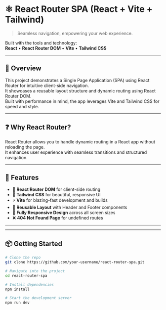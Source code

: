 # ⚛️ React Router SPA (React + Vite + Tailwind)

> Seamless navigation, empowering your web experience.

Built with the tools and technology:  
**React** • **React Router DOM** • **Vite** • **Tailwind CSS**

---

## 📖 Overview

This project demonstrates a Single Page Application (SPA) using React Router for intuitive client-side navigation.  
It showcases a reusable layout structure and dynamic routing using React Router DOM.  
Built with performance in mind, the app leverages Vite and Tailwind CSS for speed and style.

---

## ❓ Why React Router?

React Router allows you to handle dynamic routing in a React app without reloading the page.  
It enhances user experience with seamless transitions and structured navigation.

---

## 🚀 Features

- 🔗 **React Router DOM** for client-side routing  
- 🎨 **Tailwind CSS** for beautiful, responsive UI  
- ⚡ **Vite** for blazing-fast development and builds  
- 🧩 **Reusable Layout** with Header and Footer components  
- 📱 **Fully Responsive Design** across all screen sizes  
- ❌ **404 Not Found Page** for undefined routes  

---

---

## 📦 Getting Started

```bash
# Clone the repo
git clone https://github.com/your-username/react-router-spa.git

# Navigate into the project
cd react-router-spa

# Install dependencies
npm install

# Start the development server
npm run dev


